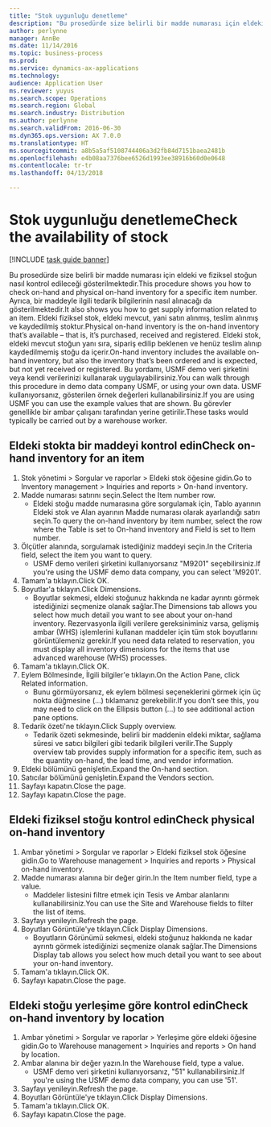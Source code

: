 ```yaml
---
title: "Stok uygunluğu denetleme"
description: "Bu prosedürde size belirli bir madde numarası için eldeki ve fiziksel stoğun nasıl kontrol edileceği gösterilmektedir."
author: perlynne
manager: AnnBe
ms.date: 11/14/2016
ms.topic: business-process
ms.prod: 
ms.service: dynamics-ax-applications
ms.technology: 
audience: Application User
ms.reviewer: yuyus
ms.search.scope: Operations
ms.search.region: Global
ms.search.industry: Distribution
ms.author: perlynne
ms.search.validFrom: 2016-06-30
ms.dyn365.ops.version: AX 7.0.0
ms.translationtype: HT
ms.sourcegitcommit: a8b5a5af5108744406a3d2fb84d7151baea2481b
ms.openlocfilehash: e4b08aa7376bee6526d1993ee38916b60d0e0648
ms.contentlocale: tr-tr
ms.lasthandoff: 04/13/2018

---
```

# <a name="check-the-availability-of-stock"></a><span data-ttu-id="099d1-103">Stok uygunluğu denetleme</span><span class="sxs-lookup"><span data-stu-id="099d1-103">Check the availability of stock</span></span>

[!INCLUDE [task guide banner](../../includes/task-guide-banner.md)]

<span data-ttu-id="099d1-104">Bu prosedürde size belirli bir madde numarası için eldeki ve fiziksel stoğun nasıl kontrol edileceği gösterilmektedir.</span><span class="sxs-lookup"><span data-stu-id="099d1-104">This procedure shows you how to check on-hand and physical on-hand inventory for a specific item number.</span></span> <span data-ttu-id="099d1-105">Ayrıca, bir maddeyle ilgili tedarik bilgilerinin nasıl alınacağı da gösterilmektedir.</span><span class="sxs-lookup"><span data-stu-id="099d1-105">It also shows you how to get supply information related to an item.</span></span> <span data-ttu-id="099d1-106">Eldeki fiziksel stok, eldeki mevcut, yani satın alınmış, teslim alınmış ve kaydedilmiş stoktur.</span><span class="sxs-lookup"><span data-stu-id="099d1-106">Physical on-hand inventory is the on-hand inventory that’s available – that is, it’s purchased, received and registered.</span></span> <span data-ttu-id="099d1-107">Eldeki stok, eldeki mevcut stoğun yanı sıra, sipariş edilip beklenen ve henüz teslim alınıp kaydedilmemiş stoğu da içerir.</span><span class="sxs-lookup"><span data-stu-id="099d1-107">On-hand inventory includes the available on-hand inventory, but also the inventory that’s been ordered and is expected, but not yet received or registered.</span></span> <span data-ttu-id="099d1-108">Bu yordamı, USMF demo veri şirketini veya kendi verilerinizi kullanarak uygulayabilirsiniz.</span><span class="sxs-lookup"><span data-stu-id="099d1-108">You can walk through this procedure in demo data company USMF, or using your own data.</span></span> <span data-ttu-id="099d1-109">USMF kullanıyorsanız, gösterilen örnek değerleri kullanabilirsiniz.</span><span class="sxs-lookup"><span data-stu-id="099d1-109">If you are using USMF you can use the example values that are shown.</span></span> <span data-ttu-id="099d1-110">Bu görevler genellikle bir ambar çalışanı tarafından yerine getirilir.</span><span class="sxs-lookup"><span data-stu-id="099d1-110">These tasks would typically be carried out by a warehouse worker.</span></span>


## <a name="check-on-hand-inventory-for-an-item"></a><span data-ttu-id="099d1-111">Eldeki stokta bir maddeyi kontrol edin</span><span class="sxs-lookup"><span data-stu-id="099d1-111">Check on-hand inventory for an item</span></span>
1. <span data-ttu-id="099d1-112">Stok yönetimi > Sorgular ve raporlar > Eldeki stok öğesine gidin.</span><span class="sxs-lookup"><span data-stu-id="099d1-112">Go to Inventory management > Inquiries and reports > On-hand inventory.</span></span>
2. <span data-ttu-id="099d1-113">Madde numarası satırını seçin.</span><span class="sxs-lookup"><span data-stu-id="099d1-113">Select the Item number row.</span></span>
    * <span data-ttu-id="099d1-114">Eldeki stoğu madde numarasına göre sorgulamak için, Tablo ayarının Eldeki stok ve Alan ayarının Madde numarası olarak ayarlandığı satırı seçin.</span><span class="sxs-lookup"><span data-stu-id="099d1-114">To query the on-hand inventory by item number, select the row where the Table is set to On-hand inventory and Field is set to Item number.</span></span>  
3. <span data-ttu-id="099d1-115">Ölçütler alanında, sorgulamak istediğiniz maddeyi seçin.</span><span class="sxs-lookup"><span data-stu-id="099d1-115">In the Criteria field, select the item you want to query.</span></span>
    * <span data-ttu-id="099d1-116">USMF demo verileri şirketini kullanıyorsanız "M9201" seçebilirsiniz.</span><span class="sxs-lookup"><span data-stu-id="099d1-116">If you're using the USMF demo data company, you can select 'M9201'.</span></span>  
4. <span data-ttu-id="099d1-117">Tamam'a tıklayın.</span><span class="sxs-lookup"><span data-stu-id="099d1-117">Click OK.</span></span>
5. <span data-ttu-id="099d1-118">Boyutlar'a tıklayın.</span><span class="sxs-lookup"><span data-stu-id="099d1-118">Click Dimensions.</span></span>
    * <span data-ttu-id="099d1-119">Boyutlar sekmesi, eldeki stoğunuz hakkında ne kadar ayrıntı görmek istediğinizi seçmenize olanak sağlar.</span><span class="sxs-lookup"><span data-stu-id="099d1-119">The Dimensions tab allows you select how much detail you want to see about your on-hand inventory.</span></span> <span data-ttu-id="099d1-120">Rezervasyonla ilgili verilere gereksiniminiz varsa, gelişmiş ambar (WHS) işlemlerini kullanan maddeler için tüm stok boyutlarını görüntülemeniz gerekir.</span><span class="sxs-lookup"><span data-stu-id="099d1-120">If you need data related to reservation, you must display all inventory dimensions for the items that use advanced warehouse (WHS) processes.</span></span>  
6. <span data-ttu-id="099d1-121">Tamam'a tıklayın.</span><span class="sxs-lookup"><span data-stu-id="099d1-121">Click OK.</span></span>
7. <span data-ttu-id="099d1-122">Eylem Bölmesinde, İlgili bilgiler'e tıklayın.</span><span class="sxs-lookup"><span data-stu-id="099d1-122">On the Action Pane, click Related information.</span></span>
    * <span data-ttu-id="099d1-123">Bunu görmüyorsanız, ek eylem bölmesi seçeneklerini görmek için üç nokta düğmesine (...) tıklamanız gerekebilir.</span><span class="sxs-lookup"><span data-stu-id="099d1-123">If you don’t see this, you may need to click on the Ellipsis button (…) to see additional action pane options.</span></span>  
8. <span data-ttu-id="099d1-124">Tedarik özeti'ne tıklayın.</span><span class="sxs-lookup"><span data-stu-id="099d1-124">Click Supply overview.</span></span>
    * <span data-ttu-id="099d1-125">Tedarik özeti sekmesinde, belirli bir maddenin eldeki miktar, sağlama süresi ve satıcı bilgileri gibi tedarik bilgileri verilir.</span><span class="sxs-lookup"><span data-stu-id="099d1-125">The Supply overview tab provides supply information for a specific item, such as the quantity on-hand, the lead time, and vendor information.</span></span>  
9. <span data-ttu-id="099d1-126">Eldeki bölümünü genişletin.</span><span class="sxs-lookup"><span data-stu-id="099d1-126">Expand the On-hand section.</span></span>
10. <span data-ttu-id="099d1-127">Satıcılar bölümünü genişletin.</span><span class="sxs-lookup"><span data-stu-id="099d1-127">Expand the Vendors section.</span></span>
11. <span data-ttu-id="099d1-128">Sayfayı kapatın.</span><span class="sxs-lookup"><span data-stu-id="099d1-128">Close the page.</span></span>
12. <span data-ttu-id="099d1-129">Sayfayı kapatın.</span><span class="sxs-lookup"><span data-stu-id="099d1-129">Close the page.</span></span>

## <a name="check-physical-on-hand-inventory"></a><span data-ttu-id="099d1-130">Eldeki fiziksel stoğu kontrol edin</span><span class="sxs-lookup"><span data-stu-id="099d1-130">Check physical on-hand inventory</span></span>
1. <span data-ttu-id="099d1-131">Ambar yönetimi > Sorgular ve raporlar > Eldeki fiziksel stok öğesine gidin.</span><span class="sxs-lookup"><span data-stu-id="099d1-131">Go to Warehouse management > Inquiries and reports > Physical on-hand inventory.</span></span>
2. <span data-ttu-id="099d1-132">Madde numarası alanına bir değer girin.</span><span class="sxs-lookup"><span data-stu-id="099d1-132">In the Item number field, type a value.</span></span>
    * <span data-ttu-id="099d1-133">Maddeler listesini filtre etmek için Tesis ve Ambar alanlarını kullanabilirsiniz.</span><span class="sxs-lookup"><span data-stu-id="099d1-133">You can use the Site and Warehouse fields to filter the list of items.</span></span>  
3. <span data-ttu-id="099d1-134">Sayfayı yenileyin.</span><span class="sxs-lookup"><span data-stu-id="099d1-134">Refresh the page.</span></span>
4. <span data-ttu-id="099d1-135">Boyutları Görüntüle'ye tıklayın.</span><span class="sxs-lookup"><span data-stu-id="099d1-135">Click Display Dimensions.</span></span>
    * <span data-ttu-id="099d1-136">Boyutların Görünümü sekmesi, eldeki stoğunuz hakkında ne kadar ayrıntı görmek istediğinizi seçmenize olanak sağlar.</span><span class="sxs-lookup"><span data-stu-id="099d1-136">The Dimensions Display tab allows you select how much detail you want to see about your on-hand inventory.</span></span>  
5. <span data-ttu-id="099d1-137">Tamam'a tıklayın.</span><span class="sxs-lookup"><span data-stu-id="099d1-137">Click OK.</span></span>
6. <span data-ttu-id="099d1-138">Sayfayı kapatın.</span><span class="sxs-lookup"><span data-stu-id="099d1-138">Close the page.</span></span>

## <a name="check-on-hand-inventory-by-location"></a><span data-ttu-id="099d1-139">Eldeki stoğu yerleşime göre kontrol edin</span><span class="sxs-lookup"><span data-stu-id="099d1-139">Check on-hand inventory by location</span></span>
1. <span data-ttu-id="099d1-140">Ambar yönetimi > Sorgular ve raporlar > Yerleşime göre eldeki öğesine gidin.</span><span class="sxs-lookup"><span data-stu-id="099d1-140">Go to Warehouse management > Inquiries and reports > On hand by location.</span></span>
2. <span data-ttu-id="099d1-141">Ambar alanına bir değer yazın.</span><span class="sxs-lookup"><span data-stu-id="099d1-141">In the Warehouse field, type a value.</span></span>
    * <span data-ttu-id="099d1-142">USMF demo veri şirketini kullanıyorsanız, "51" kullanabilirsiniz.</span><span class="sxs-lookup"><span data-stu-id="099d1-142">If you're using the USMF demo data company, you can use '51'.</span></span>  
3. <span data-ttu-id="099d1-143">Sayfayı yenileyin.</span><span class="sxs-lookup"><span data-stu-id="099d1-143">Refresh the page.</span></span>
4. <span data-ttu-id="099d1-144">Boyutları Görüntüle'ye tıklayın.</span><span class="sxs-lookup"><span data-stu-id="099d1-144">Click Display Dimensions.</span></span>
5. <span data-ttu-id="099d1-145">Tamam'a tıklayın.</span><span class="sxs-lookup"><span data-stu-id="099d1-145">Click OK.</span></span>
6. <span data-ttu-id="099d1-146">Sayfayı kapatın.</span><span class="sxs-lookup"><span data-stu-id="099d1-146">Close the page.</span></span>

